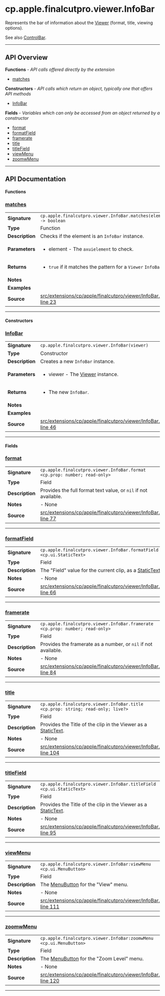 # cp.apple.finalcutpro.viewer.InfoBar

Represents the bar of information about the [Viewer](cp.apple.finalcutpro.viewer.Viewer.md) (format, title, viewing options).

See also [ControlBar](cp.apple.finalcutpro.viewer.ControlBar.md).

---

## API Overview
**Functions** - _API calls offered directly by the extension_
 * [matches](#matches)

**Constructors** - _API calls which return an object, typically one that offers API methods_
 * [InfoBar](#infobar)

**Fields** - _Variables which can only be accessed from an object returned by a constructor_
 * [format](#format)
 * [formatField](#formatfield)
 * [framerate](#framerate)
 * [title](#title)
 * [titleField](#titlefield)
 * [viewMenu](#viewmenu)
 * [zoomwMenu](#zoomwmenu)


---

## API Documentation

#### Functions


### [matches](#matches)

|                                             |                                                                                     |
| --------------------------------------------|-------------------------------------------------------------------------------------|
| **Signature**                               | `cp.apple.finalcutpro.viewer.InfoBar.matches(element) -> boolean`                                                                    |
| **Type**                                    | Function                                                                     |
| **Description**                             | Checks if the element is an `InfoBar` instance.                                                                     |
| **Parameters**                              | <ul><li>element       - The `axuielement` to check.</li></ul> |
| **Returns**                                 | <ul><li>`true` if it matches the pattern for a `Viewer` `InfoBar`.</li></ul>          |
| **Notes**                                   | <ul></ul> |
| **Examples**                                | <ul></ul> |
| **Source**                                  | [src/extensions/cp/apple/finalcutpro/viewer/InfoBar.lua line 23](https://github.com/CommandPost/CommandPost/blob/develop/src/extensions/cp/apple/finalcutpro/viewer/InfoBar.lua#L23) |

---

#### Constructors


### [InfoBar](#infobar)

|                                             |                                                                                     |
| --------------------------------------------|-------------------------------------------------------------------------------------|
| **Signature**                               | `cp.apple.finalcutpro.viewer.InfoBar(viewer)`                                                                    |
| **Type**                                    | Constructor                                                                     |
| **Description**                             | Creates a new `InfoBar` instance.                                                                     |
| **Parameters**                              | <ul><li>viewer       - The [Viewer](cp.apple.finalcutpro.viewer.Viewer.md) instance.</li></ul> |
| **Returns**                                 | <ul><li>The new `InfoBar`.</li></ul>          |
| **Notes**                                   | <ul></ul> |
| **Examples**                                | <ul></ul> |
| **Source**                                  | [src/extensions/cp/apple/finalcutpro/viewer/InfoBar.lua line 46](https://github.com/CommandPost/CommandPost/blob/develop/src/extensions/cp/apple/finalcutpro/viewer/InfoBar.lua#L46) |

---

#### Fields


### [format](#format)

|                                             |                                                                                     |
| --------------------------------------------|-------------------------------------------------------------------------------------|
| **Signature**                               | `cp.apple.finalcutpro.viewer.InfoBar.format <cp.prop: number; read-only>`                                                                    |
| **Type**                                    | Field                                                                     |
| **Description**                             | Provides the full format text value, or `nil` if not available.                                                                     |
| **Notes**                                   | - None |
| **Source**                                  | [src/extensions/cp/apple/finalcutpro/viewer/InfoBar.lua line 77](https://github.com/CommandPost/CommandPost/blob/develop/src/extensions/cp/apple/finalcutpro/viewer/InfoBar.lua#L77) |

---


### [formatField](#formatfield)

|                                             |                                                                                     |
| --------------------------------------------|-------------------------------------------------------------------------------------|
| **Signature**                               | `cp.apple.finalcutpro.viewer.InfoBar.formatField <cp.ui.StaticText>`                                                                    |
| **Type**                                    | Field                                                                     |
| **Description**                             | The "Field" value for the current clip, as a [StaticText](cp.ui.StaticText.md)                                                                     |
| **Notes**                                   | - None |
| **Source**                                  | [src/extensions/cp/apple/finalcutpro/viewer/InfoBar.lua line 66](https://github.com/CommandPost/CommandPost/blob/develop/src/extensions/cp/apple/finalcutpro/viewer/InfoBar.lua#L66) |

---


### [framerate](#framerate)

|                                             |                                                                                     |
| --------------------------------------------|-------------------------------------------------------------------------------------|
| **Signature**                               | `cp.apple.finalcutpro.viewer.InfoBar.framerate <cp.prop: number; read-only>`                                                                    |
| **Type**                                    | Field                                                                     |
| **Description**                             | Provides the framerate as a number, or `nil` if not available.                                                                     |
| **Notes**                                   | - None |
| **Source**                                  | [src/extensions/cp/apple/finalcutpro/viewer/InfoBar.lua line 84](https://github.com/CommandPost/CommandPost/blob/develop/src/extensions/cp/apple/finalcutpro/viewer/InfoBar.lua#L84) |

---


### [title](#title)

|                                             |                                                                                     |
| --------------------------------------------|-------------------------------------------------------------------------------------|
| **Signature**                               | `cp.apple.finalcutpro.viewer.InfoBar.title <cp.prop: string; read-only; live?>`                                                                    |
| **Type**                                    | Field                                                                     |
| **Description**                             | Provides the Title of the clip in the Viewer as a [StaticText](cp.ui.StaticText.md).                                                                     |
| **Notes**                                   | - None |
| **Source**                                  | [src/extensions/cp/apple/finalcutpro/viewer/InfoBar.lua line 104](https://github.com/CommandPost/CommandPost/blob/develop/src/extensions/cp/apple/finalcutpro/viewer/InfoBar.lua#L104) |

---


### [titleField](#titlefield)

|                                             |                                                                                     |
| --------------------------------------------|-------------------------------------------------------------------------------------|
| **Signature**                               | `cp.apple.finalcutpro.viewer.InfoBar.titleField <cp.ui.StaticText>`                                                                    |
| **Type**                                    | Field                                                                     |
| **Description**                             | Provides the Title of the clip in the Viewer as a [StaticText](cp.ui.StaticText.md).                                                                     |
| **Notes**                                   | - None |
| **Source**                                  | [src/extensions/cp/apple/finalcutpro/viewer/InfoBar.lua line 95](https://github.com/CommandPost/CommandPost/blob/develop/src/extensions/cp/apple/finalcutpro/viewer/InfoBar.lua#L95) |

---


### [viewMenu](#viewmenu)

|                                             |                                                                                     |
| --------------------------------------------|-------------------------------------------------------------------------------------|
| **Signature**                               | `cp.apple.finalcutpro.viewer.InfoBar:viewMenu <cp.ui.MenuButton>`                                                                    |
| **Type**                                    | Field                                                                     |
| **Description**                             | The [MenuButton](cp.ui.MenuButton.md) for the "View" menu.                                                                     |
| **Notes**                                   | - None |
| **Source**                                  | [src/extensions/cp/apple/finalcutpro/viewer/InfoBar.lua line 111](https://github.com/CommandPost/CommandPost/blob/develop/src/extensions/cp/apple/finalcutpro/viewer/InfoBar.lua#L111) |

---


### [zoomwMenu](#zoomwmenu)

|                                             |                                                                                     |
| --------------------------------------------|-------------------------------------------------------------------------------------|
| **Signature**                               | `cp.apple.finalcutpro.viewer.InfoBar:zoomwMenu <cp.ui.MenuButton>`                                                                    |
| **Type**                                    | Field                                                                     |
| **Description**                             | The [MenuButton](cp.ui.MenuButton.md) for the "Zoom Level" menu.                                                                     |
| **Notes**                                   | - None |
| **Source**                                  | [src/extensions/cp/apple/finalcutpro/viewer/InfoBar.lua line 120](https://github.com/CommandPost/CommandPost/blob/develop/src/extensions/cp/apple/finalcutpro/viewer/InfoBar.lua#L120) |

---

